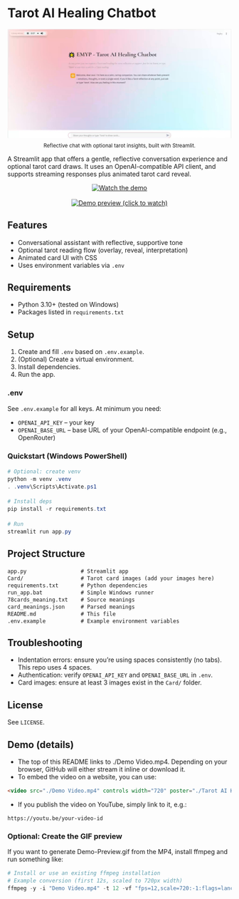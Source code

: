 # Tarot AI Healing Chatbot

<div align="center">
  <img src="./Tarot AI Healing Chatbot.jpg" alt="Tarot AI Healing Chatbot UI" width="720" />
  <br/>
  <sub>Reflective chat with optional tarot insights, built with Streamlit.</sub>
</div>


A Streamlit app that offers a gentle, reflective conversation experience and optional tarot card draws. It uses an OpenAI-compatible API client, and supports streaming responses plus animated tarot card reveal.

<div align="center">

  <!-- Watch demo badge -->
  <a href="./Demo Video.mp4">
    <img src="https://img.shields.io/badge/Watch%20the%20demo-%F0%9F%8E%A5-blue" alt="Watch the demo" />
  </a>

  <br/>
  <br/>

  <!-- Clickable GIF preview (links to MP4) -->
  <a href="./Demo Video.mp4">
    <img src="./Draw Cards.gif" alt="Demo preview (click to watch)" width="720" />
  </a>

</div>

## Features
- Conversational assistant with reflective, supportive tone
- Optional tarot reading flow (overlay, reveal, interpretation)
- Animated card UI with CSS
- Uses environment variables via `.env`

## Requirements
- Python 3.10+ (tested on Windows)
- Packages listed in `requirements.txt`

## Setup
1. Create and fill `.env` based on `.env.example`.
2. (Optional) Create a virtual environment.
3. Install dependencies.
4. Run the app.

### .env
See `.env.example` for all keys. At minimum you need:
- `OPENAI_API_KEY` – your key
- `OPENAI_BASE_URL` – base URL of your OpenAI-compatible endpoint (e.g., OpenRouter)

### Quickstart (Windows PowerShell)
```powershell
# Optional: create venv
python -m venv .venv
. .venv\Scripts\Activate.ps1

# Install deps
pip install -r requirements.txt

# Run
streamlit run app.py
```

## Project Structure
```
app.py                 # Streamlit app
Card/                  # Tarot card images (add your images here)
requirements.txt       # Python dependencies
run_app.bat            # Simple Windows runner
78cards_meaning.txt    # Source meanings
card_meanings.json     # Parsed meanings
README.md              # This file
.env.example           # Example environment variables
```

## Troubleshooting
- Indentation errors: ensure you’re using spaces consistently (no tabs). This repo uses 4 spaces.
- Authentication: verify `OPENAI_API_KEY` and `OPENAI_BASE_URL` in `.env`.
- Card images: ensure at least 3 images exist in the `Card/` folder.

## License
See `LICENSE`.

## Demo (details)
- The top of this README links to ./Demo Video.mp4. Depending on your browser, GitHub will either stream it inline or download it.
- To embed the video on a website, you can use:

```html
<video src="./Demo Video.mp4" controls width="720" poster="./Tarot AI Healing Chatbot.jpg"></video>
```

- If you publish the video on YouTube, simply link to it, e.g.:

```
https://youtu.be/your-video-id
```

### Optional: Create the GIF preview
If you want to generate Demo-Preview.gif from the MP4, install ffmpeg and run something like:

```powershell
# Install or use an existing ffmpeg installation
# Example conversion (first 12s, scaled to 720px width)
ffmpeg -y -i "Demo Video.mp4" -t 12 -vf "fps=12,scale=720:-1:flags=lanczos" -loop 0 Demo-Preview.gif
```
